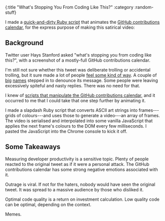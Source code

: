 {:title "What's Stopping You From Coding Like This?"
 :category :random-stuff}

I made a [quick-and-dirty Ruby script][gist] that animates the [GitHub
contributions calendar][], for the express purpose of making this
satirical video:

<widget type="youtube" video="5wbtCyZTbTU" />

<!--more-->

## Background

Twitter user Hays Stanford asked "what's stopping you from coding like
this?", with a screenshot of a mostly-full GitHub contributions
calendar.

<widget type="tweet" href="https://twitter.com/haysstanford/status/1306209477226569729" />

I'm still not sure whether this tweet was deliberate trolling or
accidental trolling, but it sure made a lot of people [feel some kind
of way][feel]. A couple of [big][hanselman] [names][booch] stepped in
to denounce its message. Some people were leaving excessively spiteful
and nasty replies. There was no need for that.

<widget type="tweet" href="https://twitter.com/cassidoo/status/1306263579897688065" />

I knew of [scripts that manipulate the GitHub contributions
calendar][commit_script], and it occurred to me that I could take that
one step further by animating it.

<widget type="tweet" href="https://twitter.com/tom_dalling/status/1306855833519534080" />

I made a slapdash Ruby script that converts ASCII art strings into
frames---grids of colours---and uses those to generate a video---an
array of frames. The video is serialised and interpolated into some
vanilla JavaScript that applies the next frame's colours to the DOM
every few milliseconds. I pasted the JavaScript into the Chrome
console to kick it off.


## Some Takeaways

Measuring developer productivity is a sensitive topic. Plenty of
people reacted to the original tweet as if it were a personal attack.
The GitHub contributions calendar has some strong negative emotions
associated with it.

Outrage is viral. If not for the haters, nobody would have seen the
original tweet. It was spread to a massive audience by those who
disliked it. 

Optimal code quality is a return on investment calculation. Low
quality code can be optimal, depending on the context.

Memes.

[commit_script]: https://bd808.com/blog/2013/04/17/hacking-github-contributions-calendar/
[GitHub contributions calendar]: https://docs.github.com/en/github/setting-up-and-managing-your-github-profile/viewing-contributions-on-your-profile#contributions-calendar
[gist]: https://gist.github.com/tomdalling/2540a1c785d51da2bf0d57164bd26d96
[feel]: http://onlineslangdictionary.com/meaning-definition-of/feel-some-kind-of-way
[hanselman]: https://twitter.com/shanselman/status/1306719133615050752
[booch]: https://twitter.com/Grady_Booch/status/1306252038834016258
